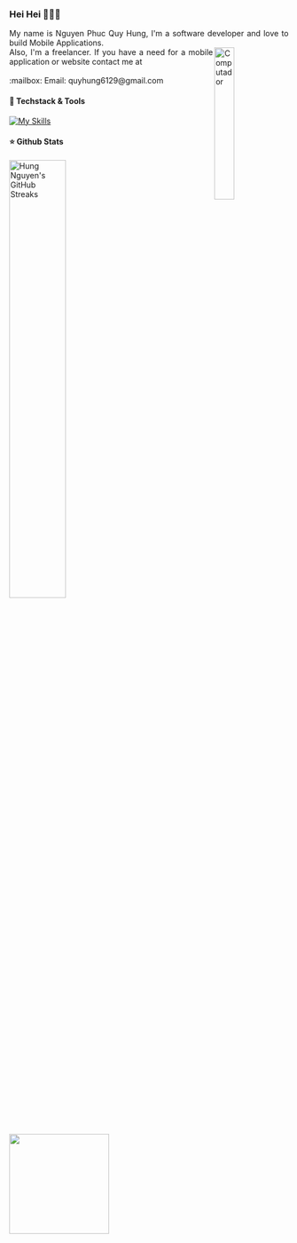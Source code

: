 ### Hei Hei 👋👋👋
<p align="justify">
My name is Nguyen Phuc Quy Hung, I'm a software developer and love to build Mobile Applications.
 <br>
<img src="https://github.com/lambiengcode/lambiengcode/blob/main/gif/banner_gif.gif?raw=true" width="26.5%" height=auto align="right" alt="Computador">
Also, I'm a freelancer. If you have a need for a mobile application or website contact me at
 <br><br>
 :mailbox: Email: quyhung6129@gmail.com
 
#### :green_heart: Techstack & Tools 
[![My Skills](https://skillicons.dev/icons?i=flutter,dart,java,androidstudio,swift,firebase,mongodb,postgresql,gitlab&perline=5&theme=dark)](https://skillicons.dev)
 
#### :star: Github Stats

<img width="45%" src="https://github-readme-streak-stats.herokuapp.com?user=Hung6129&theme=dracula&date_format=M%20j%5B%2C%20Y%5D" alt="Hung Nguyen's GitHub Streaks" />
</div>

<img src="https://github-readme-stats-git-masterrstaa-rickstaa.vercel.app/api/top-langs/?username=Hung6129&show_icons=true&layout=compact&cache_seconds=1800&langs_count=8&theme=algolia&count_private=true&show_icons=true&border_radius=8&border_color=3d0066" height="180em"/>


